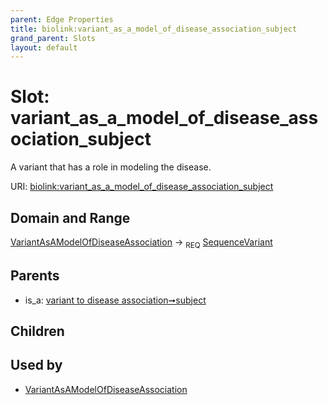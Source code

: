 ```yaml
---
parent: Edge Properties
title: biolink:variant_as_a_model_of_disease_association_subject
grand_parent: Slots
layout: default
---
```


# Slot: variant_as_a_model_of_disease_association_subject


A variant that has a role in modeling the disease.

URI: [biolink:variant_as_a_model_of_disease_association_subject](https://w3id.org/biolink/vocab/variant_as_a_model_of_disease_association_subject)

## Domain and Range

[VariantAsAModelOfDiseaseAssociation](VariantAsAModelOfDiseaseAssociation.md) ->  <sub>REQ</sub> [SequenceVariant](SequenceVariant.md)

## Parents

 *  is_a: [variant to disease association➞subject](variant_to_disease_association_subject.md)

## Children


## Used by

 * [VariantAsAModelOfDiseaseAssociation](VariantAsAModelOfDiseaseAssociation.md)
